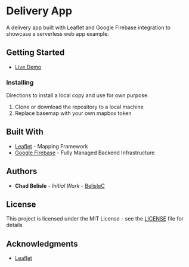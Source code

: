 # Delivery App

A delivery app built with Leaflet and Google Firebase integration to showcase a serverless web app example.


## Getting Started

* [Live Demo](https://chadbelisle.me/delivery_app/)


### Installing

Directions to install a local copy and use for own purpose.

1. Clone or download the repository to a local machine
2. Replace basemap with your own mapbox token


## Built With

* [Leaflet](https://github.com/Leaflet/Leaflet) - Mapping Framework
* [Google Firebase](https://firebase.google.com/) - Fully Managed Backend Infrastructure


## Authors

* **Chad Belisle** - *Initial Work* - [BelisleC](https://github.com/BelisleC)


## License

This project is licensed under the MIT License - see the [LICENSE](LICENSE) file for details

## Acknowledgments

* [Leaflet](https://github.com/orgs/Leaflet/people)
